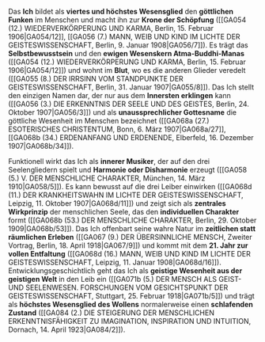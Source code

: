 
Das **Ich** bildet als **viertes und höchstes Wesensglied** den **göttlichen Funken** im Menschen und macht ihn zur **Krone der Schöpfung** ([[GA054 (12.) WIEDERVERKÖRPERUNG UND KARMA, Berlin, 15. Februar 1906|GA054/12]], [[GA056 (7.) MANN, WEIB UND KIND IM LICHTE DER GEISTESWISSENSCHAFT, Berlin, 9. Januar 1908|GA056/7]]). Es trägt das **Selbstbewusstsein** und den **ewigen Wesenskern Atma-Buddhi-Manas** ([[GA054 (12.) WIEDERVERKÖRPERUNG UND KARMA, Berlin, 15. Februar 1906|GA054/12]]) und wohnt im **Blut**, wo es die anderen Glieder veredelt ([[GA055 (8.) DER IRRSINN VOM STANDPUNKTE DER GEISTESWISSENSCHAFT, Berlin, 31. Januar 1907|GA055/8]]). Das Ich stellt den einzigen Namen dar, der nur aus dem **Innersten erklingen** kann ([[GA056 (3.) DIE ERKENNTNIS DER SEELE UND DES GEISTES, Berlin, 24. Oktober 1907|GA056/3]]) und als **unaussprechlicher Gottesname** die göttliche Wesenheit im Menschen bezeichnet ([[GA068a (27.) ESOTERISCHES CHRISTENTUM, Bonn, 6. März 1907|GA068a/27]], [[GA068b (34.) ERDENANFANG UND ERDENENDE, Elberfeld, 16. Dezember 1907|GA068b/34]]).

Funktionell wirkt das Ich als **innerer Musiker**, der auf den drei Seelengliedern spielt und **Harmonie oder Disharmonie** erzeugt ([[GA058 (5.) V. DER MENSCHLICHE CHARAKTER, München, 14. März 1910|GA058/5]]). Es kann bewusst auf die drei Leiber einwirken ([[GA068d (11.) DER KRANKHEITSWAHN IM LICHTE DER GEISTESWISSENSCHAFT, Leipzig, 11. Oktober 1907|GA068d/11]]) und zeigt sich als **zentrales Wirkprinzip** der menschlichen Seele, das den **individuellen Charakter** formt ([[GA068b (53.) DER MENSCHLICHE CHARAKTER, Berlin, 29. Oktober 1909|GA068b/53]]). Das Ich offenbart seine wahre Natur im **zeitlichen statt räumlichen Erleben** ([[GA067 (9.) DER ÜBERSINNLICHE MENSCH, Zweiter Vortrag, Berlin, 18. April 1918|GA067/9]]) und kommt mit dem **21. Jahr zur vollen Entfaltung** ([[GA068d (16.) MANN, WEIB UND KIND IM LICHTE DER GEISTESWISSENSCHAFT, Leipzig, 11. Januar 1908|GA068d/16]]). Entwicklungsgeschichtlich geht das Ich als **geistige Wesenheit aus der geistigen Welt** in den Leib ein ([[GA071b (5.) DER MENSCH ALS GEIST- UND SEELENWESEN. FORSCHUNGEN VOM GESICHTSPUNKT DER GEISTESWISSENSCHAFT, Stuttgart, 25. Februar 1918|GA071b/5]]) und trägt als **höchstes Wesensglied des Wollens** normalerweise einen **schlafenden Zustand** ([[GA084 (2.) DIE STEIGERUNG DER MENSCHLICHEN ERKENNTNISFÄHIGKEIT ZU IMAGINATION, INSPIRATION UND INTUITION, Dornach, 14. April 1923|GA084/2]]).
